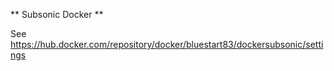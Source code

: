 ** Subsonic Docker **


See https://hub.docker.com/repository/docker/bluestart83/dockersubsonic/settings
